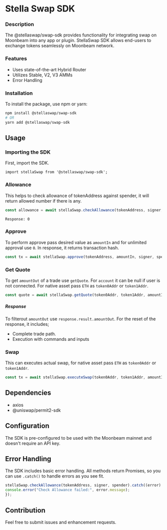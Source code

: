 # Stella Swap SDK
### Description
The @stellaswap/swap-sdk provides functionality for integrating swap on Moonbeam into any app or plugin. StellaSwap SDK allows end-users to exchange tokens seamlessly on Moonbeam network.

### Features
- Uses state-of-the-art Hybrid Router
- Utilizes Stable, V2, V3 AMMs 
- Error Handling

### Installation
To install the package, use npm or yarn:
```bash
npm install @stellaswap/swap-sdk
# OR
yarn add @stellaswap/swap-sdk
```
## Usage
### Importing the SDK
First, import the SDK.
```
import stellaSwap from '@stellaswap/swap-sdk';
```
### Allowance
This helps to check allowance of tokenAddress against spender, it will return allowed number if there is any.

```typescript
const allowance = await stellaSwap.checkAllowance(tokenAddress, signer, spender);
```
```
Response: 0
```
### Approve
To perform approve pass desired value as ```amountIn``` and for unlimited approval use ```0```. In response, it returns transaction hash.

```typescript
const tx = await stellaSwap.approve(tokenAddress, amountIn, signer, spender);
```

### Get Quote
To get ```amountOut``` of a trade use ```getQuote```. For ```account``` it can be null if user is not connected. For native asset pass ```ETH``` as ```token0Addr``` or ```token1Addr```.

```typescript
const quote = await stellaSwap.getQuote(token0Addr, token1Addr, amountIn, account, slippage);
```
##### Response
To filterout ```amountOut``` use ```response.result.amountOut```. For the reset of the response, it includes;
- Complete trade path.
- Execution with commands and inputs

### Swap
This can executes actual swap, for native asset pass ```ETH``` as ```token0Addr``` or ```token1Addr```.
```typescript
const tx = await stellaSwap.executeSwap(token0Addr, token1Addr, amountIn, signer, slippage);
```

## Dependencies
- axios
- @uniswap/permit2-sdk

## Configuration
The SDK is pre-configured to be used with the Moonbeam mainnet and doesn't require an API key.
## Error Handling
The SDK includes basic error handling. All methods return Promises, so you can use `.catch()` to handle errors as you see fit.
```typescript
stellaSwap.checkAllowance(tokenAddress, signer, spender).catch((error) => {
console.error("Check Allowance failed:", error.message);
});
```
## Contribution
Feel free to submit issues and enhancement requests.
